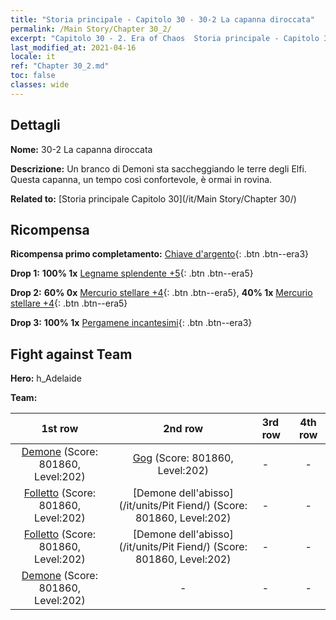 ```yaml
---
title: "Storia principale - Capitolo 30 - 30-2 La capanna diroccata"
permalink: /Main Story/Chapter 30_2/
excerpt: "Capitolo 30 - 2. Era of Chaos  Storia principale - Capitolo 30_2. 30-2 La capanna diroccata"
last_modified_at: 2021-04-16
locale: it
ref: "Chapter 30_2.md"
toc: false
classes: wide
---
```


## Dettagli

 **Nome:** 30-2 La capanna diroccata

 **Descrizione:** Un branco di Demoni sta saccheggiando le terre degli Elfi. Questa capanna, un tempo così confortevole, è ormai in rovina.

 **Related to:** [Storia principale Capitolo 30](/it/Main Story/Chapter 30/)

## Ricompensa

 **Ricompensa primo completamento:** [Chiave d'argento](/it/Items/con_693/){: .btn .btn--era3}

 **Drop 1:** **100% 1x** [Legname splendente +5](/it/Items/mat_97/){: .btn .btn--era5}

 **Drop 2:** **60% 0x** [Mercurio stellare +4](/it/Items/mat_91/){: .btn .btn--era5}, **40% 1x** [Mercurio stellare +4](/it/Items/mat_91/){: .btn .btn--era5}

 **Drop 3:** **100% 1x** [Pergamene incantesimi](/it/Items/con_694/){: .btn .btn--era3}


## Fight against Team
 **Hero:** h_Adelaide

 **Team:**


  | 1st row | 2nd row | 3rd row | 4th row |
  |:----:|:----:|:----|:----:|
  | [Demone](/it/units/Demon/) (Score: 801860, Level:202)  | [Gog](/it/units/Gog/) (Score: 801860, Level:202)  | - | - |
  | [Folletto](/it/units/Imp/) (Score: 801860, Level:202)  | [Demone dell'abisso](/it/units/Pit Fiend/) (Score: 801860, Level:202)  | - | - |
  | [Folletto](/it/units/Imp/) (Score: 801860, Level:202)  | [Demone dell'abisso](/it/units/Pit Fiend/) (Score: 801860, Level:202)  | - | - |
  | [Demone](/it/units/Demon/) (Score: 801860, Level:202)  | - | - | - |


